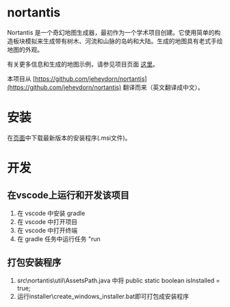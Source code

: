 # nortantis
Nortantis 是一个奇幻地图生成器，最初作为一个学术项目创建。它使用简单的构造板块模拟来生成带有树木、河流和山脉的岛屿和大陆。生成的地图具有老式手绘地图的外观。

有关更多信息和生成的地图示例，请参见项目页面 [这里](http://jeheydorn.github.io/nortantis/)。

本项目从 [https://github.com/jeheydorn/nortantis](https://github.com/jeheydorn/nortantis) 翻译而来（英文翻译成中文）。

# 安装
在[页面](https://github.com/gjhhust/nortantis/releases)中下载最新版本的安装程序(.msi文件)。

# 开发

## 在vscode上运行和开发该项目
1. 在 vscode 中安装 gradle
2. 在 vscode 中打开项目
3. 在 vscode 中打开终端
4. 在 gradle 任务中运行任务 "run

## 打包安装程序
1. src\nortantis\util\AssetsPath.java 中将 public static boolean isInstalled = true;
2. 运行installer\create_windows_installer.bat即可打包成安装程序